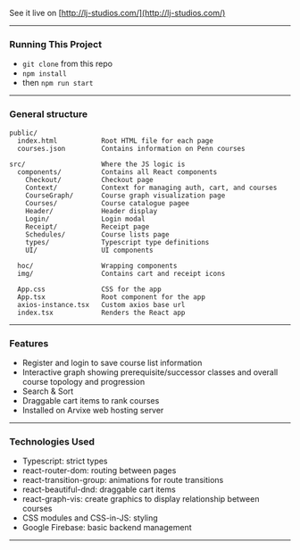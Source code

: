 See it live on [http://lj-studios.com/](http://lj-studios.com/)

---

### Running This Project

-   `git clone` from this repo
-   `npm install`
-   then `npm run start`

---

### General structure

```
public/
  index.html           Root HTML file for each page
  courses.json         Contains information on Penn courses

src/                   Where the JS logic is
  components/          Contains all React components
    Checkout/          Checkout page
    Context/           Context for managing auth, cart, and courses
    CourseGraph/       Course graph visualization page
    Courses/           Course catalogue pagee
    Header/            Header display
    Login/             Login modal
    Receipt/           Receipt page
    Schedules/         Course lists page
    types/             Typescript type definitions
    UI/                UI components

  hoc/                 Wrapping components
  img/                 Contains cart and receipt icons

  App.css              CSS for the app
  App.tsx              Root component for the app
  axios-instance.tsx   Custom axios base url  
  index.tsx            Renders the React app
```

---

### Features

-   Register and login to save course list information
-   Interactive graph showing prerequisite/successor classes and overall course topology and progression
-   Search & Sort
-   Draggable cart items to rank courses
-   Installed on Arvixe web hosting server
---

### Technologies Used

-   Typescript: strict types
-   react-router-dom: routing between pages
-   react-transition-group: animations for route transitions
-   react-beautiful-dnd: draggable cart items
-   react-graph-vis: create graphics to display relationship between courses
-   CSS modules and CSS-in-JS: styling
-   Google Firebase: basic backend management

---
